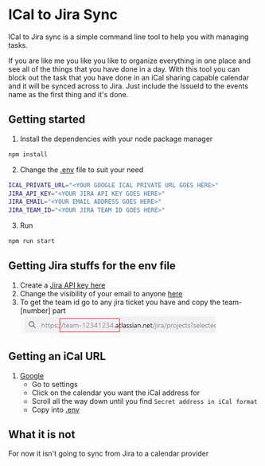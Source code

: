 # ICal to Jira Sync
ICal to Jira sync is a simple command line tool to help you with managing tasks.

If you are like me you like you like to organize everything in one place and see all of the things that you have done in a day. With this tool you can block out the task that you have done in an iCal sharing capable calendar and it will be synced across to Jira. Just include the IssueId to the events name as the first thing and it's done.

## Getting started
1. Install the dependencies with your node package manager
```bash
npm install
```
2. Change the [.env](.env) file to suit your need
```bash
ICAL_PRIVATE_URL="<YOUR GOOGLE ICAL PRIVATE URL GOES HERE>"
JIRA_API_KEY="<YOUR JIRA API KEY GOES HERE>"
JIRA_EMAIL="<YOUR EMAIL ADDRESS GOES HERE>"
JIRA_TEAM_ID="<YOUR JIRA TEAM ID GOES HERE>"
```
3. Run
```bash
npm run start
```

## Getting Jira stuffs for the env file
1. Create a [Jira API key here](https://id.atlassian.com/manage-profile/security/api-tokens)
2. Change the visibility of your email to anyone [here](https://id.atlassian.com/manage-profile/profile-and-visibility)
3. To get the team id go to any jira ticket you have and copy the team-[number] part
![team](res/finding_the_team_id.png)

## Getting an iCal URL
1. [Google](calendar.google.com)
    - Go to settings
    - Click on the calendar you want the iCal address for
    - Scroll all the way down until you find `Secret address in iCal format`
    - Copy into [.env](.env)

## What it is not
For now it isn't going to sync from Jira to a calendar provider